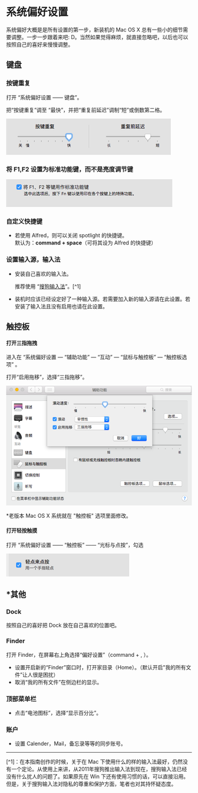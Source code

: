 # 系统偏好设置

系统偏好大概是是所有设置的第一步，新装机的 Mac OS X 总有一些小的细节需要调整。一步一步跟着来吧: D。当然如果觉得麻烦，就直接忽略吧，以后也可以按照自己的喜好来慢慢调整。

## 键盘

### 按键重复

打开 “系统偏好设置 —— 键盘”。

把“按键重复”调至 “最快”，并把“重复前延迟”调制“短”或倒数第二格。

![](Keyboard-preference-1.png)

### 将 F1,F2 设置为标准功能键，而不是亮度调节键

![](/assets/f1-f2-settings.png)

### 自定义快捷键

* 若使用 Alfred，则可以关闭 spotlight 的快捷键。  
  默认为：**command + space**（可将其设为 Alfred 的快捷键）

### 设置输入源，输入法

* 安装自己喜欢的输入法。

  推荐使用 “[搜狗输入法](http://pinyin.sogou.com/mac/)”。[^1]

* 装机时应该已经设定好了一种输入源。若需要加入新的输入源请在此设置。若安装了输入法且没有启用也请在此设置。

## 触控板

#### 打开三指拖拽

进入在 “系统偏好设置 — “辅助功能” — “互动” — “鼠标与触控板” — “触控板选项” 。

打开“启用拖移”，选择“三指拖移”。

![](preference-drag.png)

\*老版本 Mac OS X 系统就在 "触控板" 选项里面修改。

#### 打开轻按触摸

打开 “系统偏好设置 —— “触控板” —— “光标与点按”，勾选

![](preference-click.png)

## \*其他

### Dock

按照自己的喜好把 Dock 放在自己喜欢的位置吧。

### Finder

打开 Finder，在屏幕右上角选择“偏好设置”（command + , ）。

* 设置开启新的“Finder”窗口时，打开家目录（Home）。（默认开启"我的所有文件”让人很是困扰）
* 取消“我的所有文件”在侧边栏的显示。

### 顶部菜单栏

* 点击“电池图标”，选择“显示百分比”。

### 账户

* 设置 Calender，Mail，备忘录等等的同步账号。

---

[^1]：在本指南创作的时候，关于在 Mac 下使用什么的样的输入法最好，仍然没有一个定论。从使用上来讲，从2011年搜狗推出输入法到现在，搜狗输入法已经没有什么扰人的问题了。如果原先在 Win 下还有使用习惯的话，可以直接沿用。但是，关于搜狗输入法对隐私的尊重和保护方面，笔者也对其持怀疑态度。


